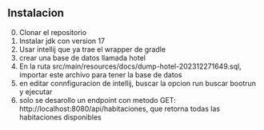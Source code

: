 ## Instalacion
0. Clonar el repositorio
1. Instalar jdk con version 17
2. Usar intellij que ya trae el wrapper de gradle
3. crear una base de datos llamada hotel
4. En la ruta src/main/resources/docs/dump-hotel-202312271649.sql, importar este archivo para tener la base de datos
5. en editar connfiguracion de intellij, buscar la opcion run buscar bootrun y ejecutar
6. solo se desarollo un endpoint con metodo GET: http://localhost:8080/api/habitaciones, que retorna todas las habitaciones disponibles
